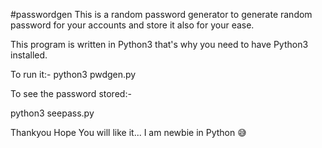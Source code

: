 #passwordgen
This is a random password generator to generate random password for your accounts and store it also for your ease.

This program is written in Python3 that's why you need to have Python3 installed.

To run it:- python3 pwdgen.py

To see the password stored:-

python3 seepass.py


Thankyou Hope You will like it... I am newbie in Python 😅
